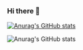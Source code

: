 ### Hi there 👋


[![Anurag's GitHub stats](https://github-readme-stats.vercel.app/api?username=ivanthreetimes)](https://github.com/anuraghazra/github-readme-stats)

![Anurag's GitHub stats](https://github-readme-stats.vercel.app/api?username=ivanthreetimes&show_icons=true&theme=dark)
<!--
**ivanthreetimes/ivanthreetimes** is a ✨ _special_ ✨ repository because its `README.md` (this file) appears on your GitHub profile.

Here are some ideas to get you started:

- 🔭 I’m currently working on ...
- 🌱 I’m currently learning ...
- 👯 I’m looking to collaborate on ...
- 🤔 I’m looking for help with ...
- 💬 Ask me about ...
- 📫 How to reach me: ...
- 😄 Pronouns: ...
- ⚡ Fun fact: ...
-->
